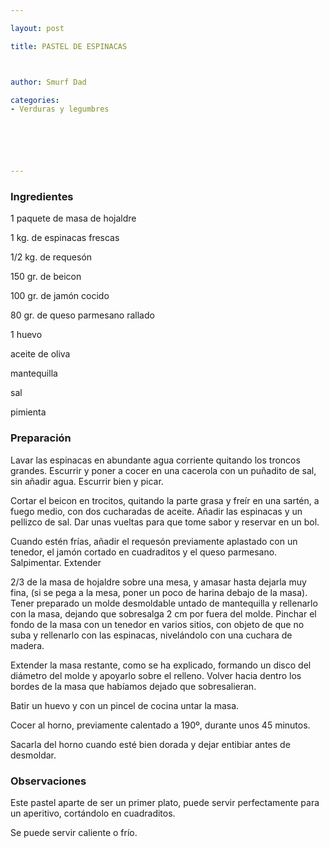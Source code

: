 ```yaml
---

layout: post

title: PASTEL DE ESPINACAS



author: Smurf Dad

categories:
- Verduras y legumbres






---
```


<h3>Ingredientes</h3>

1 paquete de masa de hojaldre

1 kg. de espinacas frescas

1/2 kg. de requesón

150 gr. de beicon

100 gr. de jamón cocido

80 gr. de queso parmesano rallado

1 huevo

aceite de oliva

mantequilla

sal

pimienta

<h3>Preparación</h3>

Lavar las espinacas en abundante agua corriente quitando los troncos grandes. Escurrir y poner a cocer en una cacerola con un puñadito de sal, sin añadir agua. Escurrir bien y picar.

Cortar el beicon en trocitos, quitando la parte grasa y freír en una sartén, a fuego medio, con dos cucharadas de aceite. Añadir las espinacas y un pellizco de sal. Dar unas vueltas para que tome sabor y reservar en un bol.

Cuando estén frías, añadir el requesón previamente aplastado con un tenedor, el jamón cortado en cuadraditos y el queso parmesano. Salpimentar. Extender

2/3 de la masa de hojaldre sobre una mesa, y amasar hasta dejarla muy fina, (si se pega a la mesa, poner un poco de harina debajo de la masa). Tener preparado un molde desmoldable untado de mantequilla y rellenarlo con la masa, dejando que sobresalga 2 cm por fuera del molde. Pinchar el fondo de la masa con un tenedor en varios sitios, con objeto de que no suba y rellenarlo con las espinacas, nivelándolo con una cuchara de madera.

Extender la masa restante, como se ha explicado, formando un disco del diámetro del molde y apoyarlo sobre el relleno. Volver hacia dentro los bordes de la masa que habíamos dejado que sobresalieran.

Batir un huevo y con un pincel de cocina untar la masa.

Cocer al horno, previamente calentado a 190º, durante unos 45 minutos.

Sacarla del horno cuando esté bien dorada y dejar entibiar antes de desmoldar.

<h3>Observaciones</h3>

Este pastel aparte de ser un primer plato, puede servir perfectamente para un aperitivo, cortándolo en cuadraditos.

Se puede servir caliente o frío.